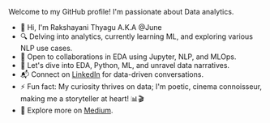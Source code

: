 Welcome to my GitHub profile! I'm passionate about Data analytics.

- 👋 Hi, I'm Rakshayani Thyagu A.K.A @June
- 🔍 Delving into analytics, currently learning ML, and exploring various NLP use cases.
- 🤝 Open to collaborations in EDA using Jupyter, NLP, and MLOps.
- 💬 Let's dive into EDA, Python, ML, and unravel data narratives.
- 📬 Connect on [LinkedIn](https://www.linkedin.com/in/rakshaaaw8) for data-driven conversations.
- ⚡ Fun fact: My curiosity thrives on data; I'm poetic, cinema connoisseur, making me a storyteller at heart! 📊🎬
- 📝 Explore more on [Medium](https://medium.com/@rakshayanithyagu).
